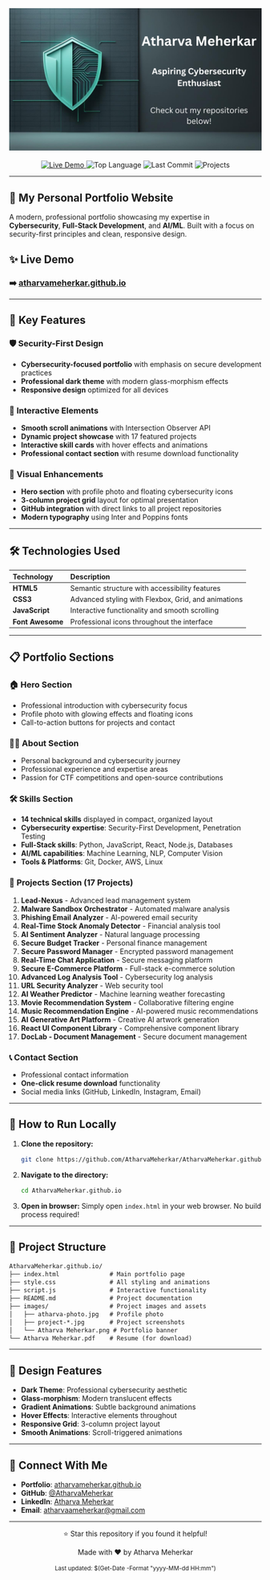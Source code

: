 <div align="center">
  <img src="Atharva Meherkar.png" alt="Atharva Meherkar Portfolio Banner"/>
</div>
<br>

<div align="center">
  <a href="https://atharvameherkar.github.io/">
    <img src="https://img.shields.io/badge/status-live-brightgreen?style=for-the-badge" alt="Live Demo"/>
  </a>
  <img src="https://img.shields.io/github/languages/top/AtharvaMeherkar/AtharvaMeherkar.github.io?style=for-the-badge" alt="Top Language"/>
  <img src="https://img.shields.io/github/last-commit/AtharvaMeherkar/AtharvaMeherkar.github.io?style=for-the-badge&color=blue" alt="Last Commit"/>
  <img src="https://img.shields.io/badge/Projects-17-blue?style=for-the-badge" alt="Projects"/>
</div>

---

## 🚀 My Personal Portfolio Website

A modern, professional portfolio showcasing my expertise in **Cybersecurity**, **Full-Stack Development**, and **AI/ML**. Built with a focus on security-first principles and clean, responsive design.

## ✨ Live Demo

### ➡️ [**atharvameherkar.github.io**](https://atharvameherkar.github.io/)

---

## 🎯 Key Features

### 🛡️ **Security-First Design**

- **Cybersecurity-focused portfolio** with emphasis on secure development practices
- **Professional dark theme** with modern glass-morphism effects
- **Responsive design** optimized for all devices

### 📱 **Interactive Elements**

- **Smooth scroll animations** with Intersection Observer API
- **Dynamic project showcase** with 17 featured projects
- **Interactive skill cards** with hover effects and animations
- **Professional contact section** with resume download functionality

### 🎨 **Visual Enhancements**

- **Hero section** with profile photo and floating cybersecurity icons
- **3-column project grid** layout for optimal presentation
- **GitHub integration** with direct links to all project repositories
- **Modern typography** using Inter and Poppins fonts

---

## 🛠️ Technologies Used

| Technology       | Description                                         |
| :--------------- | :-------------------------------------------------- |
| **HTML5**        | Semantic structure with accessibility features      |
| **CSS3**         | Advanced styling with Flexbox, Grid, and animations |
| **JavaScript**   | Interactive functionality and smooth scrolling      |
| **Font Awesome** | Professional icons throughout the interface         |

---

## 📋 Portfolio Sections

### 🏠 **Hero Section**

- Professional introduction with cybersecurity focus
- Profile photo with glowing effects and floating icons
- Call-to-action buttons for projects and contact

### 👨‍💻 **About Section**

- Personal background and cybersecurity journey
- Professional experience and expertise areas
- Passion for CTF competitions and open-source contributions

### 🛠️ **Skills Section**

- **14 technical skills** displayed in compact, organized layout
- **Cybersecurity expertise**: Security-First Development, Penetration Testing
- **Full-Stack skills**: Python, JavaScript, React, Node.js, Databases
- **AI/ML capabilities**: Machine Learning, NLP, Computer Vision
- **Tools & Platforms**: Git, Docker, AWS, Linux

### 🚀 **Projects Section (17 Projects)**

1. **Lead-Nexus** - Advanced lead management system
2. **Malware Sandbox Orchestrator** - Automated malware analysis
3. **Phishing Email Analyzer** - AI-powered email security
4. **Real-Time Stock Anomaly Detector** - Financial analysis tool
5. **AI Sentiment Analyzer** - Natural language processing
6. **Secure Budget Tracker** - Personal finance management
7. **Secure Password Manager** - Encrypted password management
8. **Real-Time Chat Application** - Secure messaging platform
9. **Secure E-Commerce Platform** - Full-stack e-commerce solution
10. **Advanced Log Analysis Tool** - Cybersecurity log analysis
11. **URL Security Analyzer** - Web security tool
12. **AI Weather Predictor** - Machine learning weather forecasting
13. **Movie Recommendation System** - Collaborative filtering engine
14. **Music Recommendation Engine** - AI-powered music recommendations
15. **AI Generative Art Platform** - Creative AI artwork generation
16. **React UI Component Library** - Comprehensive component library
17. **DocLab - Document Management** - Secure document management

### 📞 **Contact Section**

- Professional contact information
- **One-click resume download** functionality
- Social media links (GitHub, LinkedIn, Instagram, Email)

---

## 🚀 How to Run Locally

1. **Clone the repository:**

   ```bash
   git clone https://github.com/AtharvaMeherkar/AtharvaMeherkar.github.io.git
   ```

2. **Navigate to the directory:**

   ```bash
   cd AtharvaMeherkar.github.io
   ```

3. **Open in browser:**
   Simply open `index.html` in your web browser. No build process required!

---

## 📁 Project Structure

```
AtharvaMeherkar.github.io/
├── index.html              # Main portfolio page
├── style.css               # All styling and animations
├── script.js               # Interactive functionality
├── README.md               # Project documentation
├── images/                 # Project images and assets
│   ├── atharva-photo.jpg   # Profile photo
│   ├── project-*.jpg       # Project screenshots
│   └── Atharva Meherkar.png # Portfolio banner
└── Atharva Meherkar.pdf    # Resume (for download)
```

---

## 🎨 Design Features

- **Dark Theme**: Professional cybersecurity aesthetic
- **Glass-morphism**: Modern translucent effects
- **Gradient Animations**: Subtle background animations
- **Hover Effects**: Interactive elements throughout
- **Responsive Grid**: 3-column project layout
- **Smooth Animations**: Scroll-triggered animations

---

## 🔗 Connect With Me

- **Portfolio**: [atharvameherkar.github.io](https://atharvameherkar.github.io/)
- **GitHub**: [@AtharvaMeherkar](https://github.com/AtharvaMeherkar)
- **LinkedIn**: [Atharva Meherkar](https://www.linkedin.com/in/atharva-meherkar-16119a328/)
- **Email**: atharvaameherkar@gmail.com

---

<div align="center">
  <p>⭐ Star this repository if you found it helpful!</p>
  <p>Made with ❤️ by Atharva Meherkar</p>
  <p><small>Last updated: $(Get-Date -Format "yyyy-MM-dd HH:mm")</small></p>
</div>
